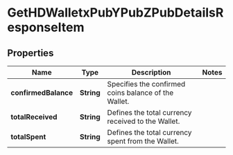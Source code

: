 

# GetHDWalletxPubYPubZPubDetailsResponseItem


## Properties

Name | Type | Description | Notes
------------ | ------------- | ------------- | -------------
**confirmedBalance** | **String** | Specifies the confirmed coins balance of the Wallet. | 
**totalReceived** | **String** | Defines the total currency received to the Wallet. | 
**totalSpent** | **String** | Defines the total currency spent from the Wallet. | 



